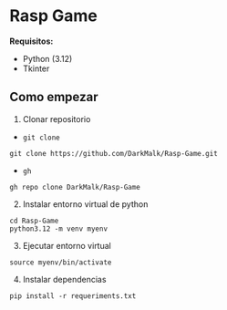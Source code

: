 # Rasp Game

**Requisitos:**
- Python (3.12)
- Tkinter

## Como empezar

1. Clonar repositorio

- `git clone`
```
git clone https://github.com/DarkMalk/Rasp-Game.git
```

- `gh`
```
gh repo clone DarkMalk/Rasp-Game
```

2. Instalar entorno virtual de python
```
cd Rasp-Game
python3.12 -m venv myenv
```

3. Ejecutar entorno virtual
```
source myenv/bin/activate
```

4. Instalar dependencias
```
pip install -r requeriments.txt
```
